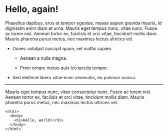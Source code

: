 # Hello, again!

Phasellus dapibus, eros at tempor egestas, massa sapien gravida mauris, id dignissim enim diam et urna. Mauris eget tempus nunc, vitae nunc. Fusce ac lorem nisl. Aenean tortor ex, facilisis et orci vitae, tincidunt mollis diam. Mauris pharetra purus metus, nec maximus lectus ultrices vel.

+ Donec volutpat suscipit quam, vel mattis sapien.

  - Aenean a nulla magna.

  - Proin ornare metus quis leo iaculis tempor.

+ Sed eleifend libero vitae enim venenatis, eu pulvinar massa.

---

Mauris eget tempus nunc, vitae consectetur nunc. Fusce ac lorem nisl. Aenean tortor ex, facilisis et orci vitae, tincidunt mollis diam. Mauris pharetra purus metus, nec maximus lectus ultrices vel.

    <html>
      <body>
        <h1>Hello, world!</h1>
      </body>
    </html>